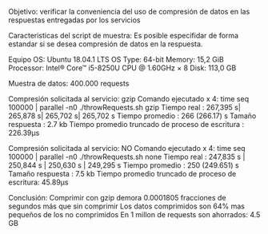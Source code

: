 Objetivo: verificar la conveniencia del uso de compresión de datos en las respuestas entregadas por los servicios

Caracteristicas del script de muestra:
    Es posible especifidar de forma estandar si se desea compresión de datos en la respuesta.


Equipo
    OS: Ubuntu 18.04.1 LTS
    OS Type: 64-bit
    Memory: 15,2 GiB
    Processor: Intel® Core™ i5-8250U CPU @ 1.60GHz × 8
    Disk: 113,0 GB

Muestra de datos: 400.000 requests

Compresión solicitada al servicio: gzip
    Comando ejecutado x 4: time seq 100000 | parallel -n0 ./throwRequests.sh gzip
    Tiempo real          : 267,395 s| 265,878 s| 265,702 s| 265,702 s
    Tiempo promedio      : 266 (266.17) s
    Tamaño respuesta     : 2.7 kb
    Tiempo promedio truncado de proceso de escritura : 226.39µs

Compresión solicitada al servicio: NO
    Comando ejecutado x 4: time seq 100000 | parallel -n0 ./throwRequests.sh none
    Tiempo real          : 247,835 s | 250,844 s | 250,630 s | 249,295 s
    Tiempo promedio      : 250 (249.651) s
    Tamaño respuesta     : 7.5 kb
    Tiempo promedio truncado de proceso de escritura: 45.89µs


Conclusión:
        Comprimir con gzip demora 0.0001805 fracciones de segundos más que sin comprimir
        Los datos comprimidos son 64% mas pequeños de los no comprimidos
        En 1 millon de requests son ahorrados: 4.5 GB








